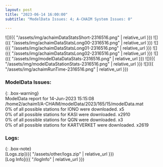 ```yaml
---
layout: post
title: "2023-06-14 16:00:00"
subtitle: "ModelData Issues: 4; A-CHAIM System Issues: 0"

---
```


![]({{ "/assets/img/achaimDataStatsShort-2316516.png" | relative_url }})
![]({{ "/assets/img/achaimDataStatsLong00-2316516.png" | relative_url }})
![]({{ "/assets/img/achaimDataStatsLong01-2316516.png" | relative_url }})
![]({{ "/assets/img/achaimDataStatsLong02-2316516.png" | relative_url }})
![]({{ "/assets/img/modelDataDataStats-2316516.png" | relative_url }})
![]({{ "/assets/img/modelDataStationStats-2316516.png" | relative_url }})
![]({{ "/assets/img/achaimRunTime-2316516.png" | relative_url }})


### ModelData Issues:  
  
{: .box-warning}  
 ModelData report for 14-Jun-2023 15:15:08   
 /home2/achaim1/A-CHAIM/modelData/2023/165/15/modelData.mat   
 0% of all possible stations for IONO were downloaded. x5   
 0% of all possible stations for KASI were downloaded. x2910   
 0% of all possible stations for QGN were downloaded. x3   
 0% of all possible stations for KARTVERKET were downloaded. x2619   
  


### Logs:  
  
{: .box-note}  
[Logs.zip]({{ "/assets/other/logs.zip" | relative_url }})  
[Log Info]({{ "/logInfo" | relative_url }})  
